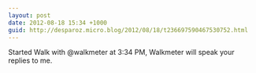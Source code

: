 ```yaml
---
layout: post
date: 2012-08-18 15:34 +1000
guid: http://desparoz.micro.blog/2012/08/18/t236697590467530752.html
---
```

Started Walk with @walkmeter at 3:34 PM, Walkmeter will speak your replies to me.
